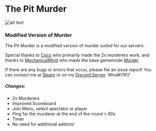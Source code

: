# The Pit Murder
![alt text](https://github.com/Eirik00/The-pit-murder/blob/master/logo.png "Logo")
### Modified Version of Murder
The Pit Murder is a modified version of murder suited for our servers.

Special thanks to [Coco](https://github.com/Cocoufo) who primarily made the 2x murderers work,
and thanks to [MechanicalMind](https://github.com/MechanicalMind) who made the base gamemode [Murder](https://github.com/MechanicalMind/murder).



If there are any bugs or errors that occur, please file an issue report!
You can contact me at [Steam](https://steamcommunity.com/id/Wind02/) or on my [Discord Server](https://discord.gg/QTTwSg9): Wind#7917

##### Changes:
* 2x Murderers
* Improved Scoreboard
* Join Menu, select spectator or player
* Ping for the murderer at the end of the round > 60s
* Timer
* No need for additional addons!

